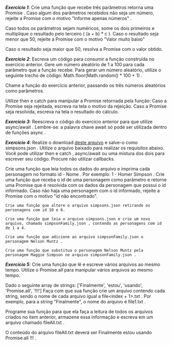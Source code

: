 ***Exercício 1***: Crie uma função que recebe três parâmetros retorna uma Promise .
  Caso algum dos parâmetros recebidos não seja um número, rejeite a Promise com o motivo "Informe apenas números" .

  Caso todos os parâmetros sejam numéricos, some os dois primeiros e multiplique o resultado pelo terceiro ( (a + b) * c ).
  Caso o resultado seja menor que 50, rejeite a Promise com o motivo "Valor muito baixo"

  Caso o resultado seja maior que 50, resolva a Promise com o valor obtido.

***Exercício 2***: Escreva um código para consumir a função construída no exercício anterior.
  Gere um número aleatório de 1 a 100 para cada parâmetro que a função recebe. Para gerar um número aleatório, utilize o seguinte trecho de código: Math.floor(Math.random() * 100 + 1) .

  Chame a função do exercício anterior, passando os três números aleatórios como parâmetros.

  Utilize then e catch para manipular a Promise retornada pela função:
    Caso a Promise seja rejeitada, escreva na tela o motivo da rejeição.
    Caso a Promise seja resolvida, escreva na tela o resultado do cálculo.

***Exercício 3***: Reescreva o código do exercício anterior para que utilize async/await .
  Lembre-se: a palavra chave await só pode ser utilizada dentro de funções async .

***Exercício 4***: Realize o download [deste arquivo](https://s3.us-east-2.amazonaws.com/assets.app.betrybe.com/back-end/nodejs/async-flow/simpsons-94f8eb570f2ea830462ee2375ded177b.json) e salve-o como simpsons.json . Utilize o arquivo baixado para realizar os requisitos abaixo.
  Você pode utilizar then e catch , async/await ou uma mistura dos dois para escrever seu código. Procure não utilizar callbacks.

  Crie uma função que leia todos os dados do arquivo e imprima cada personagem no formato id - Nome . Por exemplo: 1 - Homer Simpson .
    Crie uma função que receba o id de uma personagem como parâmetro e retorne uma Promise que é resolvida com os dados da personagem que possui o id informado. Caso não haja uma personagem com o id informado, rejeite a Promise com o motivo "id não encontrado".

    Crie uma função que altere o arquivo simpsons.json retirando os personagens com id 10 e 6.

    Crie uma função que leia o arquivo simpsons.json e crie um novo arquivo, chamado simpsonFamily.json , contendo as personagens com id de 1 a 4.

    Crie uma função que adicione ao arquivo simpsonFamily.json o personagem Nelson Muntz .
    
    Crie uma função que substitua o personagem Nelson Muntz pela personagem Maggie Simpson no arquivo simpsonFamily.json .


***Exercício 5***: Crie uma função que lê e escreve vários arquivos ao mesmo tempo.
  Utilize o Promise.all para manipular vários arquivos ao mesmo tempo.

  Dado o seguinte array de strings: ['Finalmente', 'estou', 'usando', 'Promise.all', '!!!'] Faça com que sua função crie um arquivo contendo cada string, sendo o nome de cada arquivo igual a file<index + 1>.txt . Por exemplo, para a string "Finalmente", o nome do arquivo é file1.txt .
  
  Programe sua função para que ela faça a leitura de todos os arquivos criados no item anterior, armazene essa informação e escreva em um arquivo chamado fileAll.txt .

O conteúdo do arquivo fileAll.txt deverá ser Finalmente estou usando Promise.all !!! .
